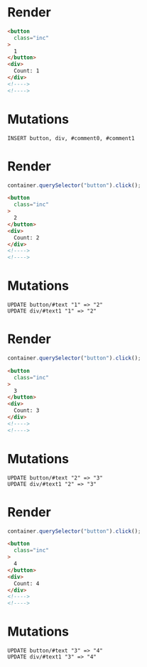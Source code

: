 # Render
```html
<button
  class="inc"
>
  1
</button>
<div>
  Count: 1
</div>
<!---->
<!---->
```

# Mutations
```
INSERT button, div, #comment0, #comment1
```

# Render
```js
container.querySelector("button").click();
```
```html
<button
  class="inc"
>
  2
</button>
<div>
  Count: 2
</div>
<!---->
<!---->
```

# Mutations
```
UPDATE button/#text "1" => "2"
UPDATE div/#text1 "1" => "2"
```

# Render
```js
container.querySelector("button").click();
```
```html
<button
  class="inc"
>
  3
</button>
<div>
  Count: 3
</div>
<!---->
<!---->
```

# Mutations
```
UPDATE button/#text "2" => "3"
UPDATE div/#text1 "2" => "3"
```

# Render
```js
container.querySelector("button").click();
```
```html
<button
  class="inc"
>
  4
</button>
<div>
  Count: 4
</div>
<!---->
<!---->
```

# Mutations
```
UPDATE button/#text "3" => "4"
UPDATE div/#text1 "3" => "4"
```